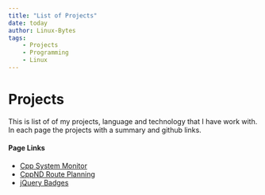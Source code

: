 ```yaml
---
title: "List of Projects"
date: today
author: Linux-Bytes
tags:
    - Projects
    - Programming
    - Linux
---
```

# Projects

This is list of of my projects, language and technology that I have work with. In each page the projects with a summary and github links. 

#### Page Links

- [Cpp System Monitor](https://linuxbytes.github.io/projects/cppnd-system-monitor/)
- [CppND Route Planning](https://linuxbytes.github.io/projects/CppND-Route-Planning-Project)
- [jQuery Badges ](https://linuxbytes.github.io/projects/jQueryBadgesProject/)

